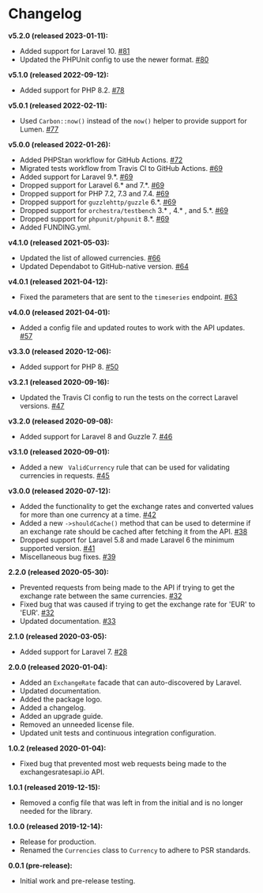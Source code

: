 # Changelog

**v5.2.0 (released 2023-01-11):**
- Added support for Laravel 10. [#81](https://github.com/ash-jc-allen/laravel-exchange-rates/pull/81)
- Updated the PHPUnit config to use the newer format. [#80](https://github.com/ash-jc-allen/laravel-exchange-rates/pull/80)

**v5.1.0 (released 2022-09-12):**
- Added support for PHP 8.2. [#78](https://github.com/ash-jc-allen/laravel-exchange-rates/pull/78)

**v5.0.1 (released 2022-02-11):**
- Used `Carbon::now()` instead of the `now()` helper to provide support for Lumen. [#77](https://github.com/ash-jc-allen/laravel-exchange-rates/pull/77)

**v5.0.0 (released 2022-01-26):**
- Added PHPStan workflow for GitHub Actions. [#72](https://github.com/ash-jc-allen/laravel-exchange-rates/pull/72)
- Migrated tests workflow from Travis CI to GitHub Actions. [#69](https://github.com/ash-jc-allen/laravel-exchange-rates/pull/69)
- Added support for Laravel 9.*. [#69](https://github.com/ash-jc-allen/laravel-exchange-rates/pull/69)
- Dropped support for Laravel 6.* and 7.*. [#69](https://github.com/ash-jc-allen/laravel-exchange-rates/pull/69)
- Dropped support for PHP 7.2, 7.3 and 7.4. [#69](https://github.com/ash-jc-allen/laravel-exchange-rates/pull/69)
- Dropped support for `guzzlehttp/guzzle` 6.*. [#69](https://github.com/ash-jc-allen/laravel-exchange-rates/pull/69)
- Dropped support for `orchestra/testbench` 3.* , 4.* , and 5.*. [#69](https://github.com/ash-jc-allen/laravel-exchange-rates/pull/69)
- Dropped support for `phpunit/phpunit` 8.*. [#69](https://github.com/ash-jc-allen/laravel-exchange-rates/pull/69)
- Added FUNDING.yml.

**v4.1.0 (released 2021-05-03):**
- Updated the list of allowed currencies. [#66](https://github.com/ash-jc-allen/laravel-exchange-rates/pull/66)
- Updated Dependabot to GitHub-native version. [#64](https://github.com/ash-jc-allen/laravel-exchange-rates/pull/64)

**v4.0.1 (released 2021-04-12):**
- Fixed the parameters that are sent to the ` timeseries ` endpoint. [#63](https://github.com/ash-jc-allen/laravel-exchange-rates/pull/63)

**v4.0.0 (released 2021-04-01):**
- Added a config file and updated routes to work with the API updates. [#57](https://github.com/ash-jc-allen/laravel-exchange-rates/pull/57)

**v3.3.0 (released 2020-12-06):**
- Added support for PHP 8. [#50](https://github.com/ash-jc-allen/laravel-exchange-rates/pull/50)

**v3.2.1 (released 2020-09-16):**
- Updated the Travis CI config to run the tests on the correct Laravel versions. [#47](https://github.com/ash-jc-allen/laravel-exchange-rates/pull/47)

**v3.2.0 (released 2020-09-08):**
- Added support for Laravel 8 and Guzzle 7. [#46](https://github.com/ash-jc-allen/laravel-exchange-rates/pull/46)

**v3.1.0 (released 2020-09-01):**
- Added a new ``` ValidCurrency``` rule that can be used for validating currencies in requests.
[#45](https://github.com/ash-jc-allen/laravel-exchange-rates/pull/45)

**v3.0.0 (released 2020-07-12):**
- Added the functionality to get the exchange rates and converted values for more than one currency at a time. [#42](https://github.com/ash-jc-allen/laravel-exchange-rates/pull/42)
- Added a new ``` ->shouldCache() ``` method that can be used to determine if an exchange rate should be cached after fetching it from the API. [#38](https://github.com/ash-jc-allen/laravel-exchange-rates/pull/38)
- Dropped support for Laravel 5.8 and made Laravel 6 the minimum supported version. [#41](https://github.com/ash-jc-allen/laravel-exchange-rates/pull/41)
- Miscellaneous bug fixes. [#39](https://github.com/ash-jc-allen/laravel-exchange-rates/pull/39)

**2.2.0 (released 2020-05-30):**
- Prevented requests from being made to the API if trying to get the exchange rate between the same currencies. [#32](https://github.com/ash-jc-allen/laravel-exchange-rates/pull/32)
- Fixed bug that was caused if trying to get the exchange rate for 'EUR' to 'EUR'. [#32](https://github.com/ash-jc-allen/laravel-exchange-rates/pull/32)
- Updated documentation. [#33](https://github.com/ash-jc-allen/laravel-exchange-rates/pull/33)

**2.1.0 (released 2020-03-05):**
- Added support for Laravel 7. [#28](https://github.com/ash-jc-allen/laravel-exchange-rates/pull/28)

**2.0.0 (released 2020-01-04):**
- Added an ``` ExchangeRate ``` facade that can auto-discovered by Laravel.
- Updated documentation.
- Added the package logo.
- Added a changelog.
- Added an upgrade guide.
- Removed an unneeded license file.
- Updated unit tests and continuous integration configuration.

**1.0.2 (released 2020-01-04):**
- Fixed bug that prevented most web requests being made to the exchangesratesapi.io API.

**1.0.1 (released 2019-12-15):**
- Removed a config file that was left in from the initial and is no longer needed for the library.

**1.0.0 (released 2019-12-14):**
- Release for production.
- Renamed the ``` Currencies ``` class to ``` Currency ``` to adhere to PSR standards.

**0.0.1 (pre-release):**
- Initial work and pre-release testing.
